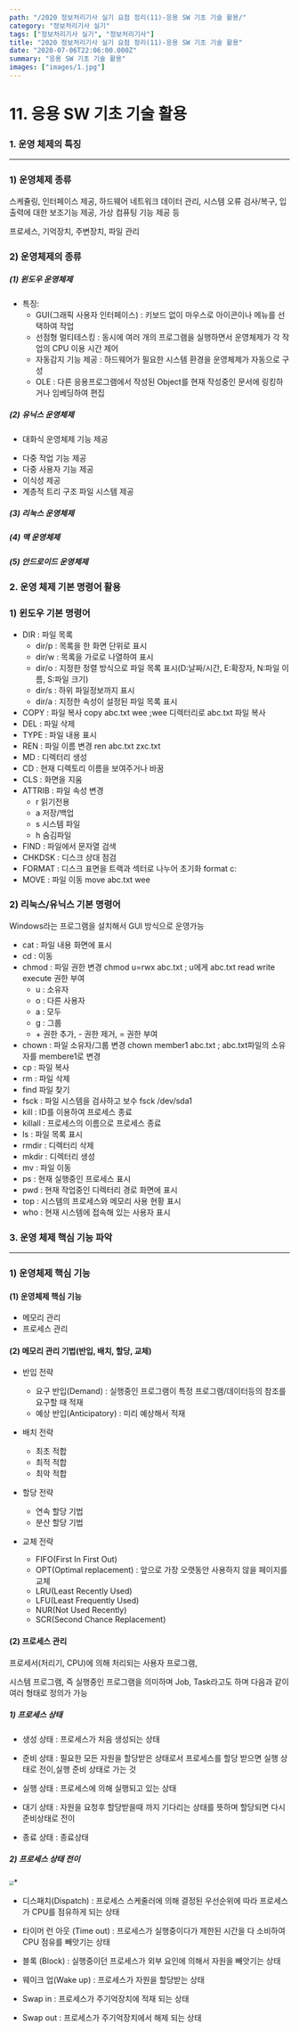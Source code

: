 ```yaml
---
path: "/2020 정보처리기사 실기 요점 정리(11)-응용 SW 기초 기술 활용/"
category: "정보처리기사 실기"
tags: ["정보처리기사 실기", "정보처리기사"]
title: "2020 정보처리기사 실기 요점 정리(11)-응용 SW 기초 기술 활용"
date: "2020-07-06T22:06:00.000Z"
summary: "응용 SW 기초 기술 활용"
images: ["images/1.jpg"]
---
```


# 11. 응용 SW 기초 기술 활용

### 1. 운영 체제의 특징

---

### 1) 운영체제 종류

스케쥴링, 인터페이스 제공, 하드웨어 네트워크 데이터 관리, 시스템 오류 검사/복구, 입출력에 대한 보조기능 제공, 가상 컴퓨팅 기능 제공 등

프로세스, 기억장치, 주변장치, 파일 관리

### 2) 운영체제의 종류

##### (1) 윈도우 운영체제

- 특징:
  - GUI(그래픽 사용자 인터페이스) : 키보드 없이 마우스로 아이콘이나 메뉴를 선택하여 작업
  - 선점형 멀티테스킹 : 동시에 여러 개의 프로그램을 실행하면서 운영체제가 각 작업의 CPU 이용 시간 제어
  - 자동감지 기능 제공 : 하드웨어가 필요한 시스템 환경을 운영체제가 자동으로 구성
  - OLE : 다른 응용프로그램에서 작성된 Object를 현재 작성중인 문서에 링킹하거나 임베딩하여 편집

##### (2) 유닉스 운영체제

- 대화식 운영체제 기능 제공

* 다중 작업 기능 제공
* 다중 사용자 기능 제공
* 이식성 제공
* 계층적 트리 구조 파일 시스템 제공

##### (3) 리눅스 운영체제

##### (4) 맥 운영체제

##### (5) 안드로이드 운영체제

### 2. 운영 체제 기본 명령어 활용

### 1) 윈도우 기본 명령어

- DIR : 파일 목록
  - dir/p : 목록을 한 화면 단위로 표시
  - dir/w : 목록을 가로로 나열하여 표시
  - dir/o : 지정한 정렬 방식으로 파일 목록 표시(D:날짜/시간, E:확장자, N:파일 이름, S:파일 크기)
  - dir/s : 하위 파일정보까지 표시
  - dir/a : 지정한 속성이 설정된 파일 목록 표시
- COPY : 파일 복사 copy abc.txt wee ;wee 디렉터리로 abc.txt 파일 복사
- DEL : 파일 삭제
- TYPE : 파일 내용 표시
- REN : 파일 이름 변경 ren abc.txt zxc.txt
- MD : 디렉터리 생성
- CD : 현재 디렉토리 이름을 보여주거나 바꿈
- CLS : 화면을 지움
- ATTRIB : 파일 속성 변경
  - r 읽기전용
  - a 저장/백업
  - s 시스템 파일
  - h 숨김파일
- FIND : 파일에서 문자열 검색
- CHKDSK : 디스크 상대 점검
- FORMAT : 디스크 표면을 트랙과 섹터로 나누어 초기화 format c:
- MOVE : 파일 이동 move abc.txt wee

### 2) 리눅스/유닉스 기본 명령어

Windows라는 프로그램을 설치해서 GUI 방식으로 운영가능

- cat : 파일 내용 화면에 표시
- cd : 이동
- chmod : 파일 권한 변경 chmod u=rwx abc.txt ; u에게 abc.txt read write execute 권한 부여
  - u : 소유자
  - o : 다른 사용자
  - a : 모두
  - g : 그룹
  - \+ 권한 추가, - 권한 제거, = 권한 부여
- chown : 파일 소유자/그룹 변경 chown member1 abc.txt ; abc.txt파일의 소유자를 membere1로 변경
- cp : 파일 복사
- rm : 파일 삭제
- find 파일 찾기
- fsck : 파일 시스템을 검사하고 보수 fsck /dev/sda1
- kill : ID를 이용하여 프로세스 종료
- killall : 프로세스의 이름으로 프로세스 종료
- ls : 파일 목록 표시
- rmdir : 디렉터리 삭제
- mkdir : 디렉터리 생성
- mv : 파일 이동
- ps : 현재 실행중인 프로세스 표시
- pwd : 현재 작업중인 디렉터리 경로 화면에 표시
- top : 시스템의 프로세스와 메모리 사용 현황 표시
- who : 현재 시스템에 접속해 있는 사용자 표시

### 3. 운영 체제 핵심 기능 파악

---

### 1) 운영체제 핵심 기능

#### (1) 운영체제 핵심 기능

- 메모리 관리
- 프로세스 관리

#### (2) 메모리 관리 기법(반입, 배치, 할당, 교체)

- 반입 전략

  - 요구 반입(Demand) : 실행중인 프로그램이 특정 프로그램/데이터등의 참조를 요구할 때 적재
  - 예상 반입(Anticipatory) : 미리 예상해서 적재

- 배치 전략
  - 최초 적합
  - 최적 적합
  - 최악 적합
- 할당 전략

  - 연속 할당 기법
  - 분산 할당 기법

- 교체 전략
  - FIFO(First In First Out)
  - OPT(Optimal replacement) : 앞으로 가장 오랫동안 사용하지 않을 페이지를 교체
  - LRU(Least Recently Used)
  - LFU(Least Frequently Used)
  - NUR(Not Used Recently)
  - SCR(Second Chance Replacement)

#### (2) 프로세스 관리

프로세서(처리기, CPU)에 의해 처리되는 사용자 프로그램,

시스템 프로그램, 즉 실행중인 프로그램을 의미하며 Job, Task라고도 하며 다음과 같이 여러 형태로 정의가 가능

##### 1) 프로세스 상태

- 생성 상태 : 프로세스가 처음 생성되는 상태

- 준비 상태 : 필요한 모든 자원을 할당받은 상태로서 프로세스를 할당 받으면 실행 상태로 전이,실행 준비 상태로 가는 것

- 실행 상태 : 프로세스에 의해 실행되고 있는 상태

- 대기 상태 : 자원을 요청후 할당받을때 까지 기다리는 상태를 뜻하며 할당되면 다시 준비상태로 전이

- 종료 상태 : 종료상태

##### 2) 프로세스 상태 전이

<img src="https://img1.daumcdn.net/thumb/R720x0.q80/?scode=mtistory2&fname=http%3A%2F%2Fcfile27.uf.tistory.com%2Fimage%2F233F6A3659310C9A37BACA" style="zoom:50%;" />\*

- 디스패치(Dispatch) : 프로세스 스케줄러에 의해 결정된 우선순위에 따라 프로세스가 CPU를 점유하게 되는 상태

- 타이머 런 아웃 (Time out) : 프로세스가 실행중이다가 제한된 시간을 다 소비하여 CPU 점유를 빼앗기는 상태

- 블록 (Block) : 실행중이던 프로세스가 외부 요인에 의해서 자원을 빼앗기는 상태

- 웨이크 업(Wake up) : 프로세스가 자원을 할당받는 상태

- Swap in : 프로세스가 주기억장치에 적재 되는 상태

- Swap out : 프로세스가 주기억장치에서 해제 되는 상태
